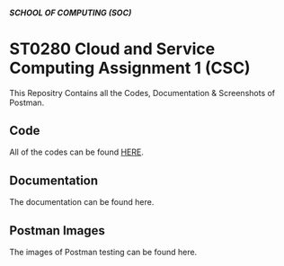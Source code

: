 ##### SCHOOL OF COMPUTING (SOC)

# ST0280 Cloud and Service Computing Assignment 1 (CSC)
This Repositry Contains all the Codes, Documentation & Screenshots of Postman.

## Code
All of the codes can be found [HERE](https://github.com/edee17/CSC_Assignment_1-v2-/tree/master).

## Documentation
The documentation can be found here.

## Postman Images
The images of Postman testing can be found here.
